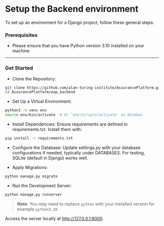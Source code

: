 # Setup the Backend environment

To set up an environment for a Django project, follow these general steps:

### Prerequisites
- Please ensure that you have Python version 3.10 installed on your machine

---

### Get Started

- Clone the Repository:

```bash
git clone https://github.com/alan-turing-institute/AssurancePlatform.git
cd AssurancePlatform/eap_backend
```

- Set Up a Virtual Environment:

```bash
python3 -m venv env
source env/bin/activate  # Or `env\Scripts\activate` on Windows
```

- Install Dependencies: Ensure requirements are defined in requirements.txt. Install them with:

```bash
pip install -r requirements.txt
```

- Configure the Database: Update settings.py with your database configurations if needed, typically under DATABASES. For testing, SQLite (default in Django) works well.

- Apply Migrations:

```bash
python manage.py migrate
```

- Run the Development Server:

```bash
python manage.py runserver
```

> **Note**: You may need to replace `python` with your installed version for example `python3.10`

Access the server locally at http://127.0.0.1:8000.
